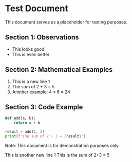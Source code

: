 # Test Document

This document serves as a placeholder for testing purposes.

## Section 1: Observations

- This looks good
- This is even better

## Section 2: Mathematical Examples

1. This is a new line 1
2. The sum of 2 + 3 = 5
3. Another example: 4 * 6 = 24

## Section 3: Code Example

```python
def add(a, b):
    return a + b

result = add(2, 3)
print(f"The sum of 2 + 3 = {result}")
```

Note: This document is for demonstration purposes only.

This is another new line 1
This is the sum of 2+3 = 5
